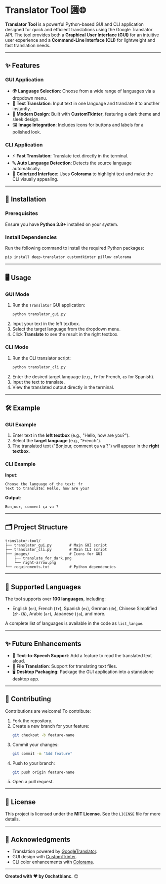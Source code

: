 # Translator Tool 🈵🌐  
**Translator Tool** is a powerful Python-based GUI and CLI application designed for quick and efficient translations using the Google Translator API. The tool provides both a **Graphical User Interface (GUI)** for an intuitive user experience and a **Command-Line Interface (CLI)** for lightweight and fast translation needs.

---

## ✨ Features  

### GUI Application  
- 🌍 **Language Selection**: Choose from a wide range of languages via a dropdown menu.  
- 📜 **Text Translation**: Input text in one language and translate it to another instantly.  
- 🎨 **Modern Design**: Built with **CustomTkinter**, featuring a dark theme and sleek design.  
- 🖼️ **Image Integration**: Includes icons for buttons and labels for a polished look.  

### CLI Application  
- ⚡ **Fast Translation**: Translate text directly in the terminal.  
- 🔤 **Auto Language Detection**: Detects the source language automatically.  
- 🎨 **Colorized Interface**: Uses **Colorama** to highlight text and make the CLI visually appealing.  

---

## 🚀 Installation  

### Prerequisites  
Ensure you have **Python 3.8+** installed on your system.  

### Install Dependencies  
Run the following command to install the required Python packages:  
```bash  
pip install deep-translator customtkinter pillow colorama  
```  

---

## 🖥️ Usage  

### GUI Mode  
1. Run the `Translator` GUI application:  
   ```bash  
   python translator_gui.py  
   ```  
2. Input your text in the left textbox.  
3. Select the target language from the dropdown menu.  
4. Click **Translate** to see the result in the right textbox.  

### CLI Mode  
1. Run the CLI translator script:  
   ```bash  
   python translator_cli.py  
   ```  
2. Enter the desired target language (e.g., `fr` for French, `es` for Spanish).  
3. Input the text to translate.  
4. View the translated output directly in the terminal.  

---

## 🛠️ Example  

### GUI Example  
1. Enter text in the **left textbox** (e.g., "Hello, how are you?").  
2. Select the **target language** (e.g., "French").  
3. The translated text ("Bonjour, comment ça va ?") will appear in the **right textbox**.  

### CLI Example  
**Input**:  
```  
Choose the language of the text: fr  
Text to translate: Hello, how are you?  
```  
**Output**:  
```  
Bonjour, comment ça va ?  
```  

---

## 🗂️ Project Structure  

```
translator-tool/  
├── translator_gui.py        # Main GUI script  
├── translator_cli.py        # Main CLI script  
├── images/                  # Icons for GUI  
│   ├── translate_for_dark.png  
│   └── right-arrow.png  
└── requirements.txt         # Python dependencies  
```  

---

## 🌟 Supported Languages  

The tool supports over **100 languages**, including:  
- English (`en`), French (`fr`), Spanish (`es`), German (`de`), Chinese Simplified (`zh-CN`), Arabic (`ar`), Japanese (`ja`), and more.  

A complete list of languages is available in the code as `list_langue`.  

---

## ✨ Future Enhancements  
- 📃 **Text-to-Speech Support**: Add a feature to read the translated text aloud.  
- 📁 **File Translation**: Support for translating text files.  
- 🖥️ **Desktop Packaging**: Package the GUI application into a standalone desktop app.  

---

## 🤝 Contributing  

Contributions are welcome! To contribute:  
1. Fork the repository.  
2. Create a new branch for your feature:  
   ```bash  
   git checkout -b feature-name  
   ```  
3. Commit your changes:  
   ```bash  
   git commit -m "Add feature"  
   ```  
4. Push to your branch:  
   ```bash  
   git push origin feature-name  
   ```  
5. Open a pull request.  

---

## 📄 License  

This project is licensed under the **MIT License**. See the `LICENSE` file for more details.  

---

## 🙏 Acknowledgments  

- Translation powered by [GoogleTranslator](https://pypi.org/project/deep-translator/).  
- GUI design with [CustomTkinter](https://github.com/TomSchimansky/CustomTkinter).  
- CLI color enhancements with [Colorama](https://pypi.org/project/colorama/).  

---

**Created with ❤️ by 0xchatblanc.** 😊  
